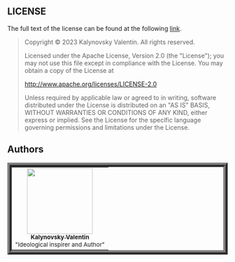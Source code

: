 <!--
# ScanPort

The program is a solution to the task from the fourth laboratory on the subject "Network Information Technologies".

## Overview

This program is a keylogger. Its main functionality:

- Ability to hide in tray;
- Registers keyboard keystrokes;
- Registers mouse clicks and releases (it is possible to turn on the display of coordinates);
- Registers mouse scrolling with coordinates;
- Registers mouse movements with coordinates;
- Ability to save a log file;
- All reference information and documentation are described in script files;
- And many other important things.
-->

## LICENSE

The full text of the license can be found at the following [link](https://github.com/Nakama3942/WiretappingScanner/blob/master/LICENSE).

> Copyright © 2023 Kalynovsky Valentin. All rights reserved.
>
> Licensed under the Apache License, Version 2.0 (the "License");
> you may not use this file except in compliance with the License.
> You may obtain a copy of the License at
>
> http://www.apache.org/licenses/LICENSE-2.0
>
> Unless required by applicable law or agreed to in writing, software
> distributed under the License is distributed on an "AS IS" BASIS,
> WITHOUT WARRANTIES OR CONDITIONS OF ANY KIND, either express or implied.
> See the License for the specific language governing permissions and
> limitations under the License.

<!--
## Usage

### With Python

To start the program, just run *main.pyw*.

But it is also possible to run the program through the console:

```shell
python main.pyw
```

If the program gives a missing modules' error at startup, install *Qt* and *pynput*:

```shell
pip install pyqt6
pip install pynput
```

If you finalize the interface, you will need an interface converter from the library *pyqt-tools*:

```shell
pip install pyqt-tools
```

### Without Python

There is a compiled version of the program. To use it, simply download the archive in the binaries' section under the latest version release. Unzip the archive and then use it as a regular program.
-->

## Authors

<table align="center" style="border-width: 10; border-style: ridge">
	<tr>
 		<td align="center"><a href="https://github.com/Nakama3942"><img src="https://avatars.githubusercontent.com/u/73797846?s=400&u=a9b7688ac521d739825d7003a5bd599aab74cb76&v=4" width="150px;" alt=""/><br /><sub><b>Kalynovsky Valentin</b></sub></a><sub><br />"Ideological inspirer and Author"</sub></td>
	    <!--<td></td>-->
 	</tr>
<!--
 	<tr>
 		<td></td>
 		<td></td>
 	</tr>
-->
</table>
